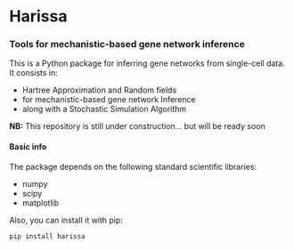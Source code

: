 # Harissa

### Tools for mechanistic-based gene network inference

This is a Python package for inferring gene networks from single-cell data.
It consists in:

* Hartree Approximation and Random fields
* for mechanistic-based gene network Inference
* along with a Stochastic Simulation Algorithm

**NB:** This repository is still under construction... but will be ready soon


#### Basic info

The package depends on the following standard scientific libraries:
- numpy
- scipy
- matplotlib

Also, you can install it with pip:

	pip install harissa
